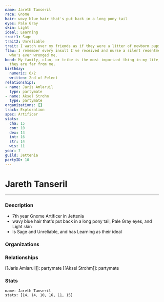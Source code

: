 ```yaml
---
name: Jareth Tanseril
race: Gnome
hair: wavy blue hair that's put back in a long pony tail
eyes: Pale Gray
skin: Light
ideal: Learning
trait1: Sage
trait2: Unreliable
trait: I watch over my friends as if they were a litter of newborn pups.
flaw: I remember every insult I've received and nurse a silent resentment toward anyone
  who's ever wronged me.
bond: My family, clan, or tribe is the most important thing in my life, even when
  they are far from me.
birthday:
  numeric: 6/2
  written: 2nd of Pelent
relationships:
- name: Jaris Amlaruil
  type: partymate
- name: Aksel Strohm
  type: partymate
organizations: []
track: Exploration
spec: Artificer
stats:
  cha: 15
  con: 10
  dex: 14
  int: 16
  str: 14
  wis: 11
year: 7
guild: Jettenia
partyID: 10
---
```

# Jareth Tanseril
---
### Description
- 7th year Gnome Artificer in Jettenia
- wavy blue hair that's put back in a long pony tail, Pale Gray eyes, and Light skin
- Is Sage and Unreliable, and has Learning as their ideal

### Organizations
### Relationships
[[Jaris Amlaruil]]: partymate
[[Aksel Strohm]]: partymate
### Stats
```statblock
name: Jareth Tanseril
stats: [14, 14, 10, 16, 11, 15]
```